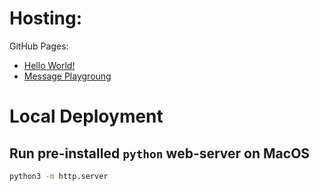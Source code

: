 # Hosting:
GitHub Pages:
- [Hello World!](https://akshitsingla.github.io/experiments-outlook_addin/)
- [Message Playgroung](https://akshitsingla.github.io/experiments-outlook_addin/message-read.html)

# Local Deployment

## Run pre-installed `python` web-server on MacOS
```sh
python3 -m http.server
```